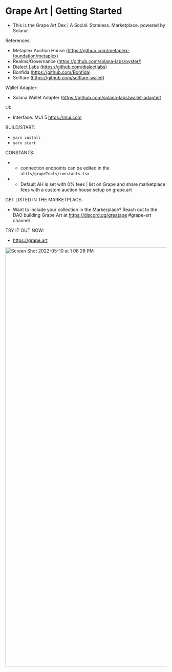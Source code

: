 # Grape Art | Getting Started 

- This is the Grape Art Dex | A Social. Stateless. Marketplace. powered by Solana!

References:
- Metaplex Auction House (https://github.com/metaplex-foundation/metaplex)
- Realms/Governance (https://github.com/solana-labs/oyster/)
- Dialect Labs (https://github.com/dialectlabs)
- Bonfida (https://github.com/Bonfida)
- Solflare (https://github.com/solflare-wallet)

Wallet Adapter:
- Solana Wallet Adapter (https://github.com/solana-labs/wallet-adapter)

UI:
- Interface: MUI 5 https://mui.com

BUILD/START:
- `yarn install`
- `yarn start`

CONSTANTS: 
-   * connection endpoints can be edited in the `utils/grapeTools/constants.tsx`
-   * Default AH is set with 0% fees | list on Grape and share marketplace fees with a custom auction house setup on grape.art

GET LISTED IN THE MARKETPLACE:
-   Want to include your collection in the Markerplace? Reach out to the DAO building Grape Art at https://discord.gg/greatape #grape-art channel

TRY IT OUT NOW:
- https://grape.art

<img width="1309" alt="Screen Shot 2022-05-10 at 1 08 28 PM" src="https://user-images.githubusercontent.com/13381905/167605066-b4f169d4-8a35-48d7-ac96-5abb6d894581.png">


